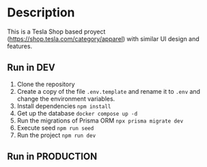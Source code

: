 # Description
This is a Tesla Shop based proyect (https://shop.tesla.com/category/apparel) with similar UI design and features.

## Run in DEV

1. Clone the repository
2. Create a copy of the file ```.env.template``` and rename it to ```.env``` and change the environment variables.
3. Install dependencies ``` npm install ```
4. Get up the database ```docker compose up -d```
5. Run the migrations of Prisma ORM ```npx prisma migrate dev```
6. Execute seed ```npm run seed```
7. Run the project ``` npm run dev ```

## Run in PRODUCTION
